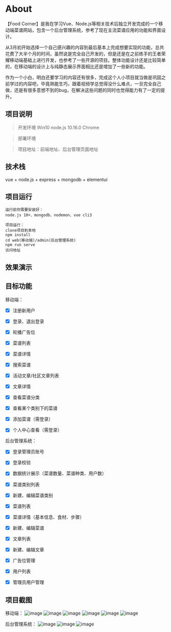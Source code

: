 # About

【Food Corner】是我在学习Vue、Node.js等相关技术后独立开发完成的一个移动端菜谱网站，包含一个后台管理系统，参考了现在主流菜谱应用的功能和界面设计。

从3月初开始选择一个自己感兴趣的内容到最后基本上完成想要实现的功能，总共花费了大半个月的时间，虽然说是完全自己开发的，但是还是在之前练手的王者荣耀移动端基础上进行开发，也参考了一些开源的项目。整体功能设计还是比较简单的，在移动端的设计上与纯静态展示界面相比还是增加了一些新的功能。

作为一个小白，明白还要学习的内容还有很多，完成这个人小项目就当做是巩固之前学过的内容吧，毕竟熟能生巧，跟着视频学总觉得没什么难点，一旦完全自己做，还是有很多意想不到的bug，在解决这些问题的同时也觉得能力有了一定的提升。

## 项目说明

> 开发环境  Win10     node.js 10.16.0     Chrome

> 部署环境

> 项目地址：前端地址、后台管理页面地址



## 技术栈

vue + node.js + express + mongodb + elementui

## 项目运行

```
运行前你需要安装好：
node.js 10+、mongodb、nodemon、vue cli3

项目运行：
clone项目到本地
npm install
cd web(移动端)/admin(后台管理系统)
npm run serve
访问地址
```



## 效果演示



## 目标功能

移动端：

- [x] 注册新用户

- [x] 登录、退出登录
- [x] 轮播广告位

- [x] 菜谱列表

- [x] 菜谱详情

- [x] 搜索菜谱

- [x] 活动文章/社区文章列表

- [x] 文章详情

- [x] 查看菜谱分类

- [x] 查看某个类别下的菜谱

- [x] 添加菜谱（需登录）

- [x] 个人中心查看（需登录）


后台管理系统：

- [x] 登录管理员账号
- [x] 登录校验

- [x] 数据统计展示（菜谱数量、菜谱种类、用户数）
- [x] 菜谱类别列表
- [x] 新建、编辑菜谱类别
- [x] 菜谱列表
- [x] 菜谱详情（基本信息、食材、步骤）
- [x] 新建、编辑菜谱
- [x] 文章列表
- [x] 新建、编辑文章
- [x] 广告位管理
- [x] 用户列表
- [x] 管理员用户管理



## 项目截图
移动端：
![image](https://github.com/Zhouqiaoqiao1026/fullstack-food-corner/blob/master/screenshots/1.png)
![image](https://github.com/Zhouqiaoqiao1026/fullstack-food-corner/blob/master/screenshots/2.png)
![image](https://github.com/Zhouqiaoqiao1026/fullstack-food-corner/blob/master/screenshots/3.png)
![image](https://github.com/Zhouqiaoqiao1026/fullstack-food-corner/blob/master/screenshots/4.png)
![image](https://github.com/Zhouqiaoqiao1026/fullstack-food-corner/blob/master/screenshots/5.png)
![image](https://github.com/Zhouqiaoqiao1026/fullstack-food-corner/blob/master/screenshots/5.1.png)

后台管理系统：
![image](https://github.com/Zhouqiaoqiao1026/fullstack-food-corner/blob/master/screenshots/6.png)
![image](https://github.com/Zhouqiaoqiao1026/fullstack-food-corner/blob/master/screenshots/7.png)
![image](https://github.com/Zhouqiaoqiao1026/fullstack-food-corner/blob/master/screenshots/8.png)
